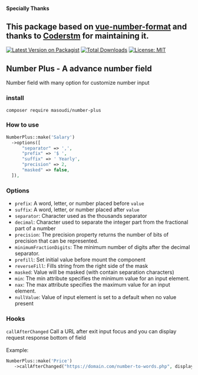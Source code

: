 #### Specially Thanks

This package based on [vue-number-format](https://github.com/coders-tm/vue-number-format)
and thanks to [Coderstm](https://github.com/coders-tm) for maintaining it.
---

[![Latest Version on Packagist](https://img.shields.io/packagist/v/masoudi/number-plus.svg?style=flat)](https://packagist.org/packages/masoudi/number-plus)
[![Total Downloads](https://img.shields.io/packagist/dt/masoudi/number-plus.svg?style=flat)](https://packagist.org/packages/masoudi/number-plus)
[![License: MIT](https://img.shields.io/badge/License-MIT-blue.svg?style=flat)](https://opensource.org/licenses/MIT)

## Number Plus - A advance number field

Number field with many option for customize number input

### install

```shell
composer require masoudi/number-plus
```

### How to use

```php
NumberPlus::make('Salary')
  ->options([
      "separator" => ',',
      "prefix" => '$ ',
      "suffix" => ' Yearly',
      "precision" => 2,
      "masked" => false,
  ]),
```

### Options

- `prefix`: A word, letter, or number placed before `value`
- `suffix`: A word, letter, or number placed after `value`
- `separator`: Character used as the thousands separator
- `decimal`: Character used to separate the integer part from the fractional part of a number
- `precision`: The precision property returns the number of bits of precision that can be represented.
- `minimumFractionDigits`: The minimum number of digits after the decimal separator.
- `prefill`: Set initial value before mount the component
- `reverseFill`: Fills string from the right side of the mask
- `masked`: Value will be masked (with contain separation characters)
- `min`: The min attribute specifies the minimum value for an input element.
- `nax`: The max attribute specifies the maximum value for an input element.
- `nullValue`: Value of input element is set to a default when no value present

### Hooks

`callAfterChanged`
Call a URL after exit input focus and you can display request response bottom of field
<br>
<br>
Example:

  ```php
NumberPlus::make('Price')
     ->callAfterChanged("https://domain.com/number-to-words.php", displayResponse: true),
  ```

<br>
<br>
<br>
